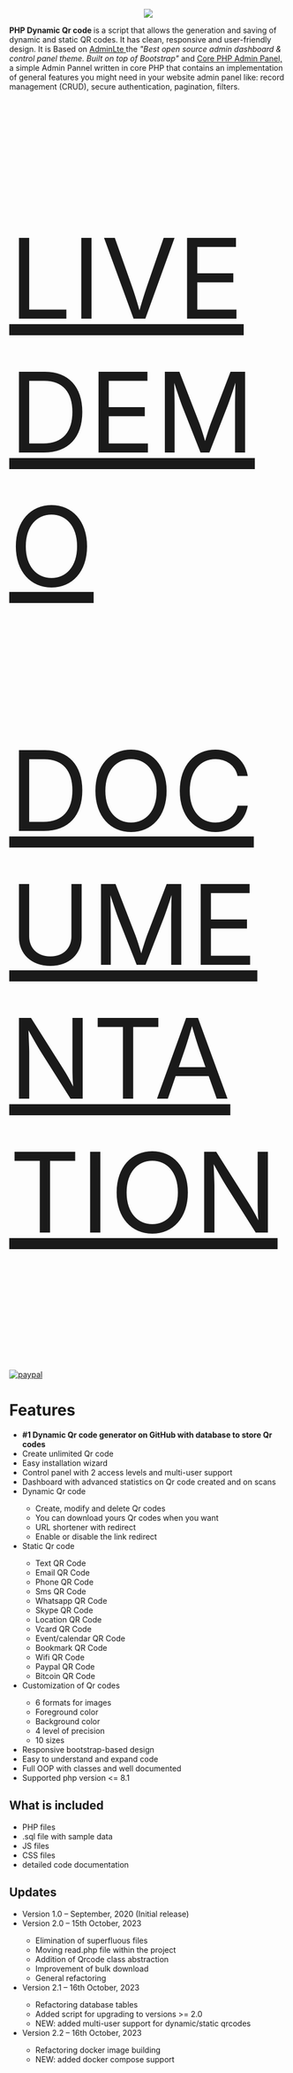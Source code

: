 <p align="center"><img src="https://www.giandonatoinverso.it/documentation/assets/DynamicQRCode_Original.png"></p>
<b>PHP Dynamic Qr code </b> is a script that allows the generation and saving of dynamic and static QR codes. It has clean, responsive and user-friendly design. It is Based on <a href="https://adminlte.io/" target="_blank">AdminLte </a> the <i>"Best open source admin dashboard &amp; control panel theme. Built on top of Bootstrap" </i> and <a href="https://github.com/chetans9/core-php-admin-panel" target="_blank">Core PHP Admin Panel,</a> a simple Admin Pannel written in core PHP that contains an implementation of general features you might need in your website admin panel like: record management (CRUD), secure authentication, pagination, filters.<br><br>

<p style="font-size: 200px"><a href="https://giandonatoinverso.it/qrcode" target="_blank">LIVE DEMO</a></p>
<p style="font-size: 200px"><a href="https://giandonatoinverso.it/documentation" target="_blank">DOCUMENTATION</a></p>

[![paypal](https://www.paypalobjects.com/en_US/i/btn/btn_donateCC_LG.gif)](https://www.paypal.com/cgi-bin/webscr?cmd=_s-xclick&hosted_button_id=UEYVHYZYCGYYN)

<h1>Features</h1>

<ul>
<li><strong>#1 Dynamic Qr code generator on GitHub with database to store Qr codes</strong></li>
<li>Create unlimited Qr code</li>
<li>Easy installation wizard</li>
<li>Control panel with 2 access levels and multi-user support</li>
<li>Dashboard with advanced statistics on Qr code created and on scans</li>
<li>Dynamic Qr code</li>
<ul>
<li>Create, modify and delete Qr codes</li>
<li>You can download yours Qr codes when you want</li>
<li>URL shortener with redirect</li>
<li>Enable or disable the link redirect</li>
</ul>
<li>Static Qr code</li>
<ul>
<li>Text QR Code</li>
<li>Email QR Code</li>
<li>Phone QR Code</li>
<li>Sms QR Code</li>
<li>Whatsapp QR Code</li>
<li>Skype QR Code</li>
<li>Location QR Code</li>
<li>Vcard QR Code</li>
<li>Event/calendar QR Code</li>
<li>Bookmark QR Code</li>
<li>Wifi QR Code</li>
<li>Paypal QR Code</li>
<li>Bitcoin QR Code</li>
</ul>
<li>Customization of Qr codes</li>
<ul>
<li>6 formats for images</li>
<li>Foreground color</li>
<li>Background color</li>
<li>4 level of precision</li>
<li>10 sizes</li>
</ul>
<li>Responsive bootstrap-based design</li>
<li>Easy to understand and expand code</li>
<li>Full OOP with classes and well documented</li>
<li>Supported php version <= 8.1</li>
</ul>
<h2>What is included</h2>
<ul>
<li>PHP files</li>
<li>.sql file with sample data</li>
<li>JS files</li>
<li>CSS files</li>
<li>detailed code documentation</li>
</ul>
<h2>Updates</h2>
<ul>
<li>Version 1.0 – September, 2020 (Initial release)</li>
<li>Version 2.0 – 15th October, 2023</li>
<ul>
<li>Elimination of superfluous files</li>
<li>Moving read.php file within the project</li>
<li>Addition of Qrcode class abstraction</li>
<li>Improvement of bulk download</li>
<li>General refactoring</li>
</ul>
<li>Version 2.1 – 16th October, 2023</li>
<ul>
<li>Refactoring database tables</li>
<li>Added script for upgrading to versions >= 2.0</li>
<li>NEW: added multi-user support for dynamic/static qrcodes</li>
</ul>
<li>Version 2.2 – 16th October, 2023</li>
<ul>
<li>Refactoring docker image building</li>
<li>NEW: added docker compose support</li>
</ul>
</ul>